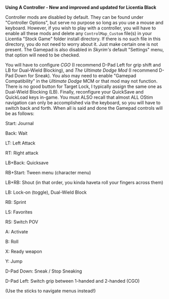 **Using A Controller - New and improved and updated for Licentia Black**

Controller mods are disabled by default. They can be found under "Controller Options", but serve no purpose so long as you use a mouse and keyboard. However, if you wish to play with a controller, you will have to enable all these mods and delete any `ControlMap_Custom` file(s) in your Licentia "Stock Game" folder install directory. If there is no such file in this directory, you do not need to worry about it. Just make certain one is not present. The Gamepad is also disabled in _Skyrim's_ default "Settings" menu, that option will need to be checked. 

You will have to configure _CGO_ (I recommend D-Pad Left for grip shift and LB for Dual-Wield Blocking), and _The Ultimate Dodge Mod_ (I recommend D-Pad Down for Sneak). You also may need to enable "Gamepad Compatibility" in the _Ultimate Dodge_ MCM or that mod may not function. There is no good button for Target Lock, I typically assign the same one as Dual-Wield Blocking (LB). Finally, reconfigure your QuickSave and QuickLoad keys in-game. You must ALSO recall that almost ALL OStim navigation can only be accomplished via the keyboard, so you will have to switch back and forth. When all is said and done the Gamepad controls will be as follows:

Start: Journal

Back: Wait

LT: Left Attack

RT: Right attack

LB+Back: Quicksave

RB+Start: Tween menu (character menu)

LB+RB: Shout (in that order, you kinda haveta roll your fingers across them)

LB: Lock-on (toggle), Dual-Wield Block

RB: Sprint

LS: Favorites

RS: Switch POV

A: Activate

B: Roll

X: Ready weapon

Y: Jump

D-Pad Down: Sneak / Stop Sneaking

D-Pad Left: Switch grip between 1-handed and 2-handed (CGO)

(Use the sticks to navigate menus instead!)

